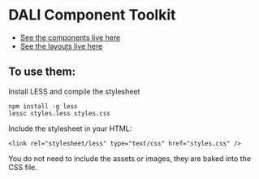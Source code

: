 # DALI Component Toolkit

- [See the components live here](https://chrism-qmul.github.io/dali-component-toolkit/)
- [See the layouts live here](https://chrism-qmul.github.io/dali-component-toolkit/layout.html)

## To use them:

Install LESS and compile the stylesheet
```
npm install -g less
lessc styles.less styles.css
```

Include the stylesheet in your HTML:
```
<link rel="stylesheet/less" type="text/css" href="styles.css" />
```

You do not need to include the assets or images, they are baked into the CSS
file.
